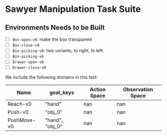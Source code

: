 
# Sawyer Manipulation Task Suite

## Environments Needs to be Built

- [ ] `Box-open-v0`: make the box transparent
- [ ] `Box-close-v0`
- [ ] `Bin-picking-v0`: two variants, to right, to left.
- [ ] `Bin-picking-v0`
- [ ] `Drawer-open-v0`
- [ ] `Drawer-close-v0`

We include the following domains in this test:

| Name        |         goal_keys   |              Action Space |           Observation Space |
|-------------|---------------------|---------------------------|-----------------------------|
| Reach-v0    | "hand"              |                       nan |                         nan |
| Push-v0     | "obj_0"             |                       nan |                         nan |
| PushMove-v0 | "hand"&#44; "obj_0" |                       nan |                         nan |
